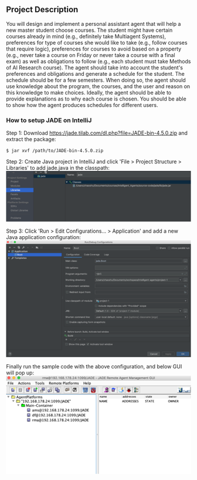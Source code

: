 ## Project Description

You will design and implement a personal assistant agent that will help a new master student choose courses. The student might have certain courses already in mind (e.g., definitely take Multiagent Systems), preferences for type of courses she would like to take (e.g., follow courses that require logic), preferences for courses to avoid based on a property (e.g., never take a course on Friday or never take a course with a final exam) as well as obligations to follow (e.g., each student must take Methods of AI Research course).
The agent should take into account the student's preferences and obligations and generate a schedule for the student. The schedule should be for a few semesters. When doing so, the agent should use knowledge about the program, the courses, and the user and reason on this knowledge to make choices. Ideally, the agent should be able to provide explanations as to why each course is chosen.
You should be able to show how the agent produces schedules for different users.

### How to setup JADE on IntelliJ

Step 1: Download https://jade.tilab.com/dl.php?file=JADE-bin-4.5.0.zip and extract the package:
```
$ jar xvf /path/to/JADE-bin-4.5.0.zip
```

Step 2: Create Java project in IntelliJ and click 'File > Project Structure > Libraries' to add jade.java in the classpath:
![libraries](./pix/libraries.png)

Step 3: Click 'Run > Edit Configurations... > Application' and add a new Java application configuration:
![config](./pix/config.png)

Finally run the sample code with the above configuration, and below GUI will pop up:
![gui](./pix/gui.png)